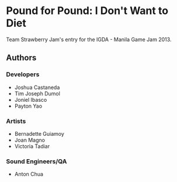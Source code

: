 # Pound for Pound: I Don't Want to Diet

Team Strawberry Jam's entry for the IGDA - Manila Game Jam 2013.

## Authors

### Developers
* Joshua Castaneda
* Tim Joseph Dumol
* Joniel Ibasco
* Payton Yao

### Artists
* Bernadette Guiamoy
* Joan Magno
* Victoria Tadiar

### Sound Engineers/QA
* Anton Chua
